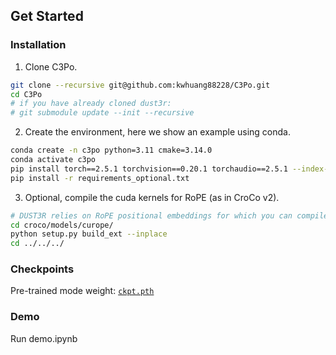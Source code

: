 
## Get Started

### Installation

1. Clone C3Po.
```bash
git clone --recursive git@github.com:kwhuang88228/C3Po.git
cd C3Po
# if you have already cloned dust3r:
# git submodule update --init --recursive
```

2. Create the environment, here we show an example using conda.
```bash
conda create -n c3po python=3.11 cmake=3.14.0
conda activate c3po 
pip install torch==2.5.1 torchvision==0.20.1 torchaudio==2.5.1 --index-url https://download.pytorch.org/whl/cu121  # use the correct version for you
pip install -r requirements_optional.txt
```

3. Optional, compile the cuda kernels for RoPE (as in CroCo v2).
```bash
# DUST3R relies on RoPE positional embeddings for which you can compile some cuda kernels for faster runtime.
cd croco/models/curope/
python setup.py build_ext --inplace
cd ../../../
```

### Checkpoints

Pre-trained mode weight:
[`ckpt.pth`](https://1drv.ms/f/s!AgWLhKhRf9v1jM0-2B3MmvMfxHC2fA?e=zrXGkr)

### Demo

Run demo.ipynb
